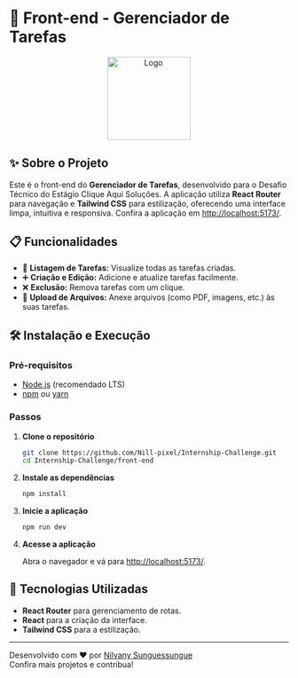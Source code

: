 # 🚀 Front-end - Gerenciador de Tarefas

<p align="center">
  <a href="http://localhost:5173/">
    <img src="https://i.imgur.com/6wj0hh6.jpg" alt="Logo" width="150" height="150">
  </a>
</p>

## ✨ Sobre o Projeto

Este é o front-end do **Gerenciador de Tarefas**, desenvolvido para o Desafio Técnico do Estágio Clique Aqui Soluções. A aplicação utiliza **React Router** para navegação e **Tailwind CSS** para estilização, oferecendo uma interface limpa, intuitiva e responsiva. Confira a aplicação em [http://localhost:5173/](http://localhost:5173/).

## 📋 Funcionalidades

- 📃 **Listagem de Tarefas:** Visualize todas as tarefas criadas.
- ➕ **Criação e Edição:** Adicione e atualize tarefas facilmente.
- ❌ **Exclusão:** Remova tarefas com um clique.
- 📎 **Upload de Arquivos:** Anexe arquivos (como PDF, imagens, etc.) às suas tarefas.

## 🛠️ Instalação e Execução

### Pré-requisitos

- [Node.js](https://nodejs.org/) (recomendado LTS)
- [npm](https://www.npmjs.com/) ou [yarn](https://yarnpkg.com/)

### Passos

1. **Clone o repositório**

   ```bash
   git clone https://github.com/Nill-pixel/Internship-Challenge.git
   cd Internship-Challenge/front-end
   ```

2. **Instale as dependências**

   ```bash
   npm install
   ```

3. **Inicie a aplicação**

   ```bash
   npm run dev
   ```

4. **Acesse a aplicação**

   Abra o navegador e vá para [http://localhost:5173/](http://localhost:5173/).

## 🎨 Tecnologias Utilizadas

- **React Router** para gerenciamento de rotas.
- **React** para a criação da interface.
- **Tailwind CSS** para a estilização.

---

Desenvolvido com ❤️ por [Nilvany Sunguessungue](https://github.com/nill-pixel)  
Confira mais projetos e contribua!